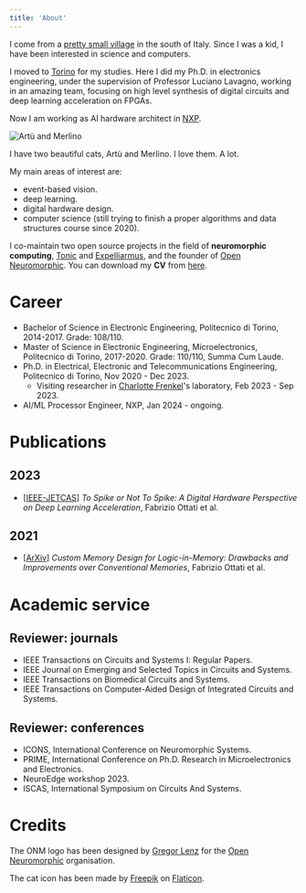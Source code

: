 ```yaml
--- 
title: 'About' 
---
```


I come from a 
[pretty small village](https://www.e-borghi.com/en/village/Salerno/377/cuccaro-vetere) 
in the south of Italy. Since I was a kid, I have been interested in
science and computers.

I moved to [Torino](https://en.wikipedia.org/wiki/Turin) for my studies. Here I
did my Ph.D. in electronics engineering, under the supervision of Professor
Luciano Lavagno, working in an amazing team, focusing on high level
synthesis of digital circuits and deep learning acceleration on FPGAs. 

Now I am working as AI hardware architect in [NXP](https://www.nxp.com).

![Artù and Merlino](/images/about/gattacci.png)

I have two beautiful cats, Artù and Merlino. I love them. A lot. 

My main areas of interest are:
* event-based vision. 
* deep learning.
* digital hardware design.
* computer science (still trying to finish a proper algorithms and data
  structures course since 2020).

I co-maintain two open source projects in the field of **neuromorphic
computing**, [Tonic](https://tonic.readthedocs.io) and
[Expelliarmus](https://github.com/expelliarmus.readthedocs.io), and the founder
of [Open Neuromorphic](https://open-neuromorphic.org). You can download my
**CV** from [here](/docs/cv.pdf).

# Career 

* Bachelor of Science in Electronic Engineering, Politecnico di Torino,
  2014-2017. Grade: 108/110.
* Master of Science in Electronic Engineering, Microelectronics, Politecnico di
  Torino, 2017-2020. Grade: 110/110, Summa Cum Laude. 
* Ph.D. in Electrical, Electronic and Telecommunications Engineering,
  Politecnico di Torino, Nov 2020 - Dec 2023.
  * Visiting researcher in [Charlotte Frenkel](https://chfrenkel.github.io/)'s
    laboratory, Feb 2023 - Sep 2023.
* AI/ML Processor Engineer, NXP, Jan 2024 - ongoing.

# Publications

## 2023

* [[IEEE-JETCAS](https://arxiv.org/abs/2306.15749)] *To Spike or Not To Spike: A
  Digital Hardware Perspective on Deep Learning Acceleration*, Fabrizio Ottati
  et al.

## 2021 

* [[ArXiv](https://arxiv.org/abs/2304.04995)] *Custom Memory Design for
  Logic-in-Memory: Drawbacks and Improvements over Conventional Memories*,
  Fabrizio Ottati et al.

# Academic service 

## Reviewer: journals 

- IEEE Transactions on Circuits and Systems I: Regular Papers.
- IEEE Journal on Emerging and Selected Topics in Circuits and Systems.
- IEEE Transactions on Biomedical Circuits and Systems.
- IEEE Transactions on Computer-Aided Design of Integrated Circuits and Systems.

## Reviewer: conferences

- ICONS, International Conference on Neuromorphic Systems.
- PRIME, International Conference on Ph.D. Research in Microelectronics and
  Electronics.
- NeuroEdge workshop 2023.
- ISCAS, International Symposium on Circuits And Systems.

# Credits

The ONM logo has been designed by [Gregor Lenz](https://lenzgregor.com) for the
[Open Neuromorphic](https://open-neuromorphic.org) organisation.

The cat icon has been made by
[Freepik](https://www.flaticon.com/authors/freepik) on
[Flaticon](https://www.flaticon.com/).
